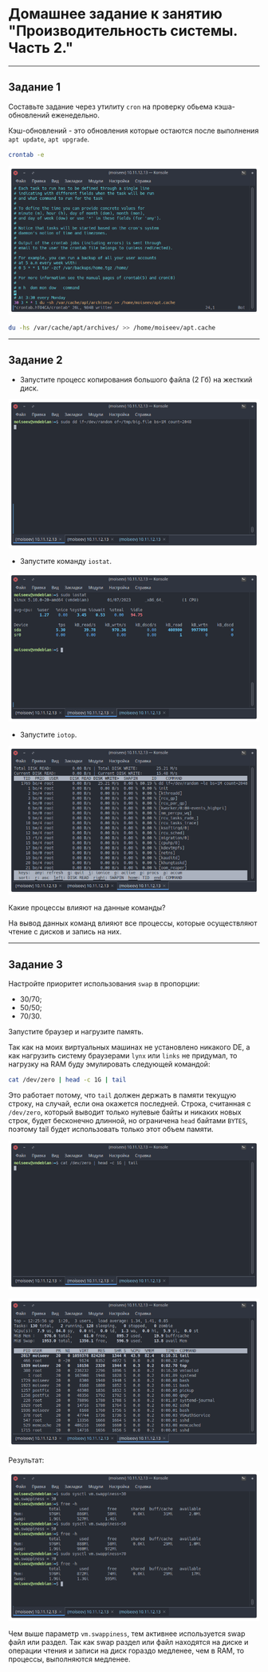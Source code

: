 # Домашнее задание к занятию "Производительность системы. Часть 2."

---

## Задание 1

Составьте задание через утилиту `cron` на проверку обьема кэша-обновлений еженедельно.

Кэш-обновлений - это обновления которые остаются после выполнения `apt update`,
`apt upgrade`.

```bash
crontab -e
```

![alt_text](images/3-06/task_1_crontab.png "Add task to crontab")

```bash
du -hs /var/cache/apt/archives/ >> /home/moiseev/apt.cache
```

---

## Задание 2

- Запустите процесс копирования большого файла (2 Гб) на жесткий диск.

![alt_text](images/3-06/task_2_dd_start.png "dd start")

- Запустите команду `iostat`.

![alt_text](images/3-06/task_2_iostat.png "iostat")

- Запустите `iotop`.

![alt_text](images/3-06/task_2_iotop.png "iotop")

Какие процессы влияют на данные команды?

На вывод данных команд влияют все процессы, которые осуществляют чтение с дисков
и запись на них.

---

## Задание 3

Настройте приоритет использования `swap` в пропорции:

- 30/70;
- 50/50;
- 70/30.

Запустите браузер и нагрузите память.

Так как на моих виртуальных машинах не установлено никакого DE, а как нагрузить
систему браузерами `lynx` или `links` не придумал, то нагрузку на RAM буду
эмулировать следующей командой:

```bash
cat /dev/zero | head -c 1G | tail
```

Это работает потому, что `tail` должен держать в памяти текущую строку, на случай,
если она окажется последней. Строка, считанная с `/dev/zero`, который выводит
только нулевые байты и никаких новых строк, будет бесконечно длинной, но
ограничена `head` байтами `BYTES`, поэтому tail будет использовать только этот
объем памяти.

![alt_text](images/3-06/task_3_heavy_mem_load.png "Heavy RAM load")

![alt_text](images/3-06/task_3_top.png "Heavy RAM load result")

Результат:

![alt_text](images/3-06/task_3_swap.png "Swap variations")

Чем выше параметр `vm.swappiness`, тем активнее используется swap файл или раздел.
Так как swap раздел или файл находятся на диске и операции чтения и записи на
диск гораздо медленее, чем в RAM, то процессы, выполняются медленее.
